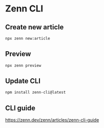 # Zenn CLI

## Create new article

```bash
npx zenn new:article
```

## Preview

```bash
npx zenn preview
```

## Update CLI

```bash
npm install zenn-cli@latest
```

## CLI guide

https://zenn.dev/zenn/articles/zenn-cli-guide